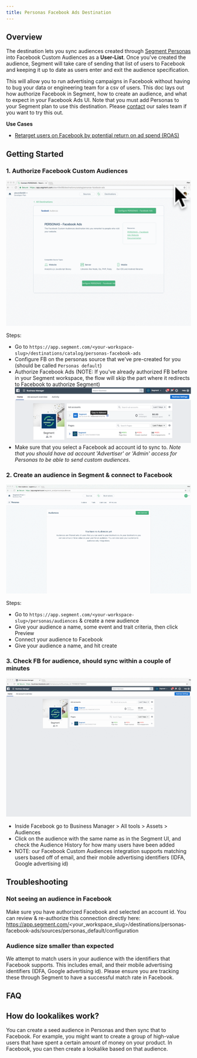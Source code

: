 ```yaml
---
title: Personas Facebook Ads Destination
---
```


## Overview

The destination lets you sync audiences created through [Segment Personas](/docs/personas) into Facebook Custom Audiences as a **User-List**. Once you've created the audience, Segment will take care of sending that list of users to Facebook and keeping it up to date as users enter and exit the audience specification.

This will allow you to run advertising campaigns in Facebook without having to bug your data or engineering team for a csv of users. This doc lays out how authorize Facebook in Segment, how to create an audience, and what to expect in your Facebook Ads UI. Note that you must add Personas to your Segment plan to use this destination. Please [contact](https://segment.com/contact/demo) our sales team if you want to try this out.

**Use Cases**

* [Retarget users on Facebook by potential return on ad spend (ROAS)](https://segment.com/recipes/facebook-retargeting-by-roas/)

## Getting Started

### 1. Authorize Facebook Custom Audiences
![](images/facebook_auth.gif)


Steps:
- Go to `https://app.segment.com/<your-workspace-slug>/destinations/catalog/personas-facebook-ads`
- Configure FB on the personas source that we've pre-created for you (should be called `Personas default`)
- Authorize Facebook Ads (NOTE: If you've already authorized FB before in your Segment workspace, the flow will skip the part where it redirects to Facebook to authorize Segment)
![](images/1515622618588.png)
- Make sure that you select a Facebook ad account id to sync to. *Note that you should have ad account 'Advertiser' or 'Admin' access for Personas to be able to send custom audiences*.


### 2. Create an audience in Segment & connect to Facebook
![](images/facebook_setup.gif)


Steps:
- Go to `https://app.segment.com/<your-workspace-slug>/personas/audiences` & create a new audience
- Give your audience a name, some event and trait criteria, then click Preview
- Connect your audience to Facebook
- Give your audience a name, and hit create


### 3. Check FB for audience, should sync within a couple of minutes
![](images/njhDdn1o3E.gif)


- Inside Facebook go to Business Manager > All tools > Assets > Audiences
- Click on the audience with the same name as in the Segment UI, and check the Audience History for how many users have been added
- NOTE: our Facebook Custom Audiences integration supports matching users based off of email, and their mobile advertising identifiers (IDFA, Google advertising id)

## Troubleshooting

### Not seeing an audience in Facebook

Make sure you have authorized Facebook and selected an account id. You can review & re-authorize this connection directly here: https://app.segment.com/<your_workspace_slug>/destinations/personas-facebook-ads/sources/personas_default/configuration

### Audience size smaller than expected

We attempt to match users in your audience with the identifiers that Facebook supports. This includes email, and their mobile advertising identifiers (IDFA, Google advertising id). Please ensure you are tracking these through Segment to have a successful match rate in Facebook.

## FAQ

## How do lookalikes work?

You can create a seed audience in Personas and then sync that to Facebook. For example, you might want to create a group of high-value users that have spent a certain amount of money on your product. In Facebook, you can then create a lookalike based on that audience.
